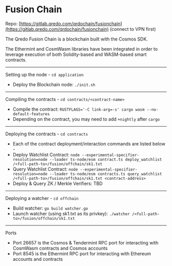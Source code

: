 # Fusion Chain

Repo: [https://gitlab.qredo.com/qrdochain/fusionchain](https://gitlab.qredo.com/qrdochain/fusionchain) (connect to VPN first)

The Qredo Fusion Chain is a blockchain built with the Cosmos SDK.

The Ethermint and CosmWasm libraries have been integrated in order to leverage execution of both Solidity-based and WASM-based smart contracts.

---

Setting up the node -  `cd application`

- Deploy the Blockchain node: `./init.sh`

---

Compiling the contracts - `cd contracts/<contract-name>`

- Compile the contract: `RUSTFLAGS='-C link-arg=-s' cargo wasm --no-default-features`
- Depending on the contract, you may need to add `+nightly` after `cargo`

---

Deploying the contracts - `cd contracts`

- Each of the contract deployment/interaction commands are listed below -
- Deploy Watchlist Contract: `node --experimental-specifier-resolution=node --loader ts-node/esm contract.ts deploy_watchlist /<full-path-to>/fusion/offchain/sk1.txt`
- Query Watchlist Contract: `node --experimental-specifier-resolution=node --loader ts-node/esm contracts.ts query_watchlist /<full-path-to>/fusion/offchain/sk1.txt <contract-address>`
- Deploy & Query ZK / Merkle Verifiers: TBD

---

Deploying a watcher - `cd offchain`

- Build watcher: `go build watcher.go`
- Launch watcher (using sk1.txt as its privkey): `./watcher /<full-path-to>/fusion/offchain/sk1.txt`

---

Ports

- Port 26657 is the Cosmos & Tendermint RPC port for interacting with CosmWasm contracts and Cosmos accounts
- Port 8545 is the Ethermint RPC port for interacting with Ethereum accounts and contracts
